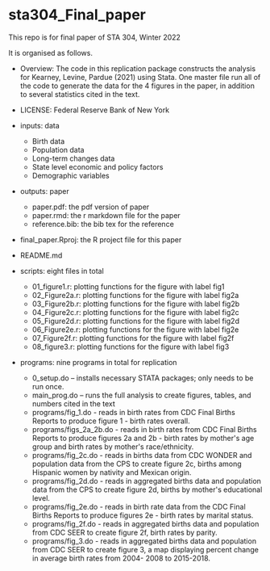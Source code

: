 # sta304_Final_paper
This repo is for final paper of STA 304, Winter 2022

It is organised as follows.
- Overview: The code in this replication package constructs the analysis for Kearney, Levine, Pardue (2021) using Stata. One master file run all of the code to generate the data for the 4 figures in the paper, in addition to several statistics cited in the text.

- LICENSE: Federal Reserve Bank of New York
- inputs: data
  * Birth data
  * Population data
  * Long-term changes data
  * State level economic and policy factors
  * Demographic variables
  
- outputs: paper
  * paper.pdf: the pdf version of paper
  * paper.rmd: the r markdown file for the paper
  * reference.bib: the bib tex for the reference
- final_paper.Rproj: the R project file for this paper

- README.md
- scripts: eight files in total
  * 01_figure1.r: plotting functions for the figure with label fig1
  * 02_Figure2a.r: plotting functions for the figure with label fig2a
  * 03_Figure2b.r: plotting functions for the figure with label fig2b
  * 04_Figure2c.r: plotting functions for the figure with label fig2c
  * 05_Figure2d.r: plotting functions for the figure with label fig2d
  * 06_Figure2e.r: plotting functions for the figure with label fig2e
  * 07_Figure2f.r: plotting functions for the figure with label fig2f
  * 08_figure3.r: plotting functions for the figure with label fig3
  
- programs: nine programs in total for replication
  * 0_setup.do – installs necessary STATA packages; only needs to be run once.
  * main_prog.do – runs the full analysis to create figures, tables, and numbers cited in the text
  * programs/fig_1.do - reads in birth rates from CDC Final Births Reports to produce figure 1 - birth rates overall.
  * programs/figs_2a_2b.do - reads in birth rates from CDC Final Births Reports to produce figures 2a and 2b - birth rates by mother's age group and birth rates by mother's race/ethnicity.
  * programs/fig_2c.do - reads in births data from CDC WONDER and population data from the CPS to create figure 2c, births among Hispanic women by nativity and Mexican origin.
  * programs/fig_2d.do - reads in aggregated births data and population data from the CPS to create figure 2d, births by mother's educational level.
  * programs/fig_2e.do - reads in birth rate data from the CDC Final Births Reports to produce figures 2e - birth rates by marital status.
  * programs/fig_2f.do - reads in aggregated births data and population from CDC SEER to create figure 2f, birth rates by parity.
  * programs/fig_3.do - reads in aggregated births data and population from CDC SEER to create figure 3, a map displaying percent change in average birth rates from 2004- 2008 to 2015-2018.

